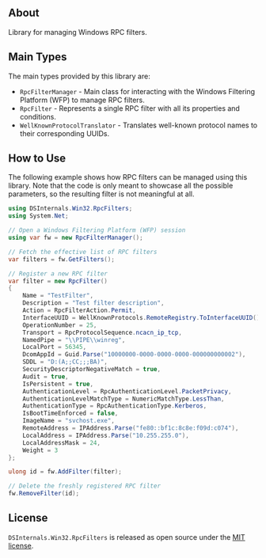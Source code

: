 ## About

Library for managing Windows RPC filters.

## Main Types

The main types provided by this library are:

- `RpcFilterManager` - Main class for interacting with the Windows Filtering Platform (WFP) to manage RPC filters.
- `RpcFilter` - Represents a single RPC filter with all its properties and conditions.
- `WellKnownProtocolTranslator` - Translates well-known protocol names to their corresponding UUIDs.

## How to Use

The following example shows how RPC filters can be managed using this library.
Note that the code is only meant to showcase all the possible parameters,
so the resulting filter is not meaningful at all.

```cs
using DSInternals.Win32.RpcFilters;
using System.Net;

// Open a Windows Filtering Platform (WFP) session
using var fw = new RpcFilterManager();

// Fetch the effective list of RPC filters
var filters = fw.GetFilters();

// Register a new RPC filter
var filter = new RpcFilter()
{
    Name = "TestFilter",
    Description = "Test filter description",
    Action = RpcFilterAction.Permit,
    InterfaceUUID = WellKnownProtocols.RemoteRegistry.ToInterfaceUUID(),
    OperationNumber = 25,
    Transport = RpcProtocolSequence.ncacn_ip_tcp,
    NamedPipe = "\\PIPE\\winreg",
    LocalPort = 56345,
    DcomAppId = Guid.Parse("10000000-0000-0000-0000-000000000002"),
    SDDL = "D:(A;;CC;;;BA)",
    SecurityDescriptorNegativeMatch = true,
    Audit = true,
    IsPersistent = true,
    AuthenticationLevel = RpcAuthenticationLevel.PacketPrivacy,
    AuthenticationLevelMatchType = NumericMatchType.LessThan,
    AuthenticationType = RpcAuthenticationType.Kerberos,
    IsBootTimeEnforced = false,
    ImageName = "svchost.exe",
    RemoteAddress = IPAddress.Parse("fe80::bf1c:8c8e:f09d:c074"),
    LocalAddress = IPAddress.Parse("10.255.255.0"),
    LocalAddressMask = 24,
    Weight = 3
};

ulong id = fw.AddFilter(filter);

// Delete the freshly registered RPC filter
fw.RemoveFilter(id);
```

## License

`DSInternals.Win32.RpcFilters` is released as open source under the [MIT license](https://licenses.nuget.org/MIT).
